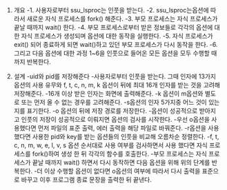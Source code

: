 1) 개요
-1. 사용자로부터 ssu_lsproc는 인풋을 받는다. 
-2. ssu_lsproc는옵션에 따라서 새로운 자식 프로세스를 fork() 해준다.
-3. 부모 프로세스는 자식 프로세스가 끝날 때까지 wait() 한다. 
-4. 부모 프로세스로부터 받은 정보들로 각각의 옵션에 대한 자식 프로세스가 생성되며 옵션에 대한 동작을 실행한다. 
-5. 자식 프로세스가 exit() 되어 종료하게 되면 wait()하고 있던 부모 프로세스가 다시 동작을 한다. 
-6. 그리고 다음 옵션에 대한 과정 1~6을 인풋으로 들어온 모든 옵션을 모두 수행할 때까지 반복한다. 

2)	설계
-uid와 pid를 저장해준다
-사용자로부터 인풋을 받는다. 그때 인자에 13가지 옵션의 사용 유무와 f, t, c, n, m, k 옵션이 뒤에 최대 16개 인자를 받는 것을 고려해 저장해준다.
-16개 이상 받은 인자는 화면에 출력해준다.
-k 옵션이 m옵션와 별도로 또는 먼저 올 수 없는 경우를 고려해준다.
-s옵션의 인자 5가지중 어느 것이 있는지를 표기한다.
-o 옵션의 뒤에 저장 경로를 저장한다.
-옵션이 성공적으로 받아지고 인풋의 저장이 성공적으로 이뤄지면 옵션의 검사를 시작한다.
-우선 o옵션을 사용했다면 먼저 파일의 표준 출력, 에러 출력을 해당 파일로 바꿔준다.
-r옵션을 사용 했다면 사용한 pid와 key를 받는 옵션들의 인풋을 비교해 오름차순 정렬한다.
-f, t, c, n, m, w, e, l, v, s 옵션 순서대로 사용 여부를 검사하면서 사용 했다면 자식 프로세스를 fork()하여 생성 한 뒤 각각의 함수를 호출한다.
-부모 프로세스는 자식 프로세스가 끝날 때까지 wait() 하면서 다시 동작하면 다음 옵션을 위해 위의 단계를 반복한다.
-더 이상 수행할 옵션이 없다면 o옵션의 여부에 따라서 다시 출력을 표준으로 바꾸고 이후 프로그램 종료 문장을 출력한 뒤 끝낸다.
